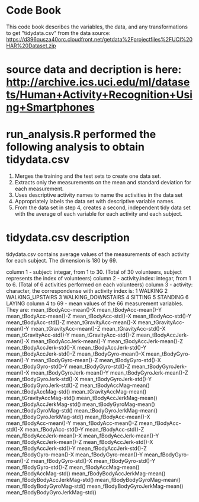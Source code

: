 # Code Book
This code book describes the variables, the data, and any transformations to get "tidydata.csv" from the data source:
https://d396qusza40orc.cloudfront.net/getdata%2Fprojectfiles%2FUCI%20HAR%20Dataset.zip

# source data and decription is here: http://archive.ics.uci.edu/ml/datasets/Human+Activity+Recognition+Using+Smartphones 

# run_analysis.R performed the following analysis to obtain tidydata.csv
1. Merges the training and the test sets to create one data set.
2. Extracts only the measurements on the mean and standard deviation for each measurement. 
3. Uses descriptive activity names to name the activities in the data set
4. Appropriately labels the data set with descriptive variable names. 
5. From the data set in step 4, creates a second, independent tidy data set with the average of each variable for each activity and each subject.

# tidydata.csv description
tidydata.csv contains average values of the measurements of each activity for each subject. The dimension is 180 by 69.

column 1 - subject: integar, from 1 to 30. (Total of 30 volunteers, subject represents the index of volunteers)
column 2 - activity.index: integar, from 1 to 6. (Total of 6 activities performed on each volunteers)
column 3 - activity: character, the correspondense with activity index is:
			1 WALKING
			2 WALKING_UPSTAIRS
			3 WALKING_DOWNSTAIRS
			4 SITTING
			5 STANDING
			6 LAYING
column 4 to 69 - mean values of the 66 measurement variables. They are:
mean_tBodyAcc-mean()-X
mean_tBodyAcc-mean()-Y
mean_tBodyAcc-mean()-Z
mean_tBodyAcc-std()-X
mean_tBodyAcc-std()-Y
mean_tBodyAcc-std()-Z
mean_tGravityAcc-mean()-X
mean_tGravityAcc-mean()-Y
mean_tGravityAcc-mean()-Z
mean_tGravityAcc-std()-X
mean_tGravityAcc-std()-Y
mean_tGravityAcc-std()-Z
mean_tBodyAccJerk-mean()-X
mean_tBodyAccJerk-mean()-Y
mean_tBodyAccJerk-mean()-Z
mean_tBodyAccJerk-std()-X
mean_tBodyAccJerk-std()-Y
mean_tBodyAccJerk-std()-Z
mean_tBodyGyro-mean()-X
mean_tBodyGyro-mean()-Y
mean_tBodyGyro-mean()-Z
mean_tBodyGyro-std()-X
mean_tBodyGyro-std()-Y
mean_tBodyGyro-std()-Z
mean_tBodyGyroJerk-mean()-X
mean_tBodyGyroJerk-mean()-Y
mean_tBodyGyroJerk-mean()-Z
mean_tBodyGyroJerk-std()-X
mean_tBodyGyroJerk-std()-Y
mean_tBodyGyroJerk-std()-Z
mean_tBodyAccMag-mean()
mean_tBodyAccMag-std()
mean_tGravityAccMag-mean()
mean_tGravityAccMag-std()
mean_tBodyAccJerkMag-mean()
mean_tBodyAccJerkMag-std()
mean_tBodyGyroMag-mean()
mean_tBodyGyroMag-std()
mean_tBodyGyroJerkMag-mean()
mean_tBodyGyroJerkMag-std()
mean_fBodyAcc-mean()-X
mean_fBodyAcc-mean()-Y
mean_fBodyAcc-mean()-Z
mean_fBodyAcc-std()-X
mean_fBodyAcc-std()-Y
mean_fBodyAcc-std()-Z
mean_fBodyAccJerk-mean()-X
mean_fBodyAccJerk-mean()-Y
mean_fBodyAccJerk-mean()-Z
mean_fBodyAccJerk-std()-X
mean_fBodyAccJerk-std()-Y
mean_fBodyAccJerk-std()-Z
mean_fBodyGyro-mean()-X
mean_fBodyGyro-mean()-Y
mean_fBodyGyro-mean()-Z
mean_fBodyGyro-std()-X
mean_fBodyGyro-std()-Y
mean_fBodyGyro-std()-Z
mean_fBodyAccMag-mean()
mean_fBodyAccMag-std()
mean_fBodyBodyAccJerkMag-mean()
mean_fBodyBodyAccJerkMag-std()
mean_fBodyBodyGyroMag-mean()
mean_fBodyBodyGyroMag-std()
mean_fBodyBodyGyroJerkMag-mean()
mean_fBodyBodyGyroJerkMag-std()

#
